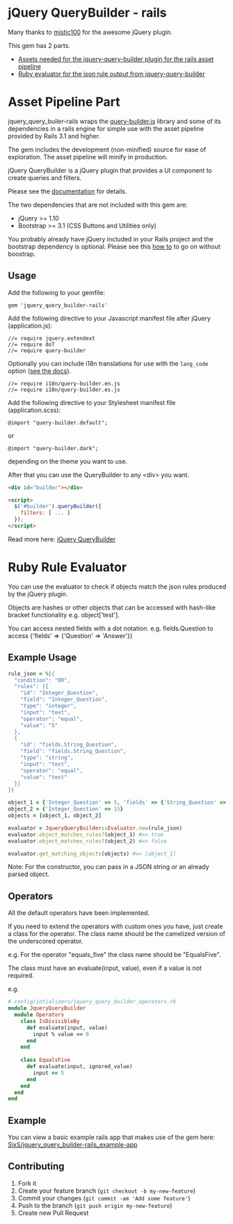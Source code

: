 # jQuery QueryBuilder - rails

Many thanks to [mistic100](https://github.com/mistic100) for the awesome jQuery plugin.

This gem has 2 parts.
- [Assets needed for the jquery-query-builder plugin for the rails asset pipeline](#asset-pipeline-part)
- [Ruby evaluator for the json rule output from jquery-query-builder](#ruby-rule-evaluator)

# Asset Pipeline Part

jquery_query_builer-rails wraps the [query-builder.js](http://querybuilder.js.org//) library
and some of its dependencies in a rails engine for simple use with the asset pipeline provided by Rails 3.1 and higher.

The gem includes the development (non-minified) source for ease of exploration.
The asset pipeline will minify in production.

jQuery QueryBuilder is a jQuery plugin that provides a UI component to create queries and filters.

Please see the [documentation](http://querybuilder.js.org/) for details.

The two dependencies that are not included with this gem are:
- jQuery >= 1.10
- Bootstrap >= 3.1 (CSS Buttons and Utilities only)

You probably already have jQuery included in your Rails project and the bootstrap dependency is optional.
Please see this [how to](http://querybuilder.js.org/dev/no-bootstrap.html) to go on without boostrap.

## Usage

Add the following to your gemfile:

    gem 'jquery_query_builder-rails'

Add the following directive to your Javascript manifest file after jQuery (application.js):

    //= require jquery.extendext
    //= require doT
    //= require query-builder

Optionally you can include i18n translations for use with the `lang_code` option ([see the docs](http://querybuilder.js.org/#lang)).

    //= require i18n/query-builder.en.js
    //= require i18n/query-builder.es.js

Add the following directive to your Stylesheet manifest file (application.scss):

    @import "query-builder.default";
or

    @import "query-builder.dark";

depending on the theme you want to use.

After that you can use the QueryBuilder to any \<div\> you want.
```html
<div id="builder"></div>

<script>
  $('#builder').queryBuilder({
    filters: [ ... ]
  });
</script>
```
Read more here:
[jQuery QueryBuilder](http://querybuilder.js.org//)

# Ruby Rule Evaluator

You can use the evaluator to check if objects match the json rules produced by the jQuery plugin.

Objects are hashes or other objects that can be accessed with hash-like bracket functionality e.g. object['test'].

You can access nested fields with a dot notation.
e.g. fields.Question to access {'fields' => {'Question' => 'Answer'}}

## Example Usage
```ruby
rule_json = %|{
  "condition": "OR",
  "rules": [{
    "id": "Integer_Question",
    "field": "Integer_Question",
    "type": "integer",
    "input": "text",
    "operator": "equal",
    "value": "5"
  },
  {
    "id": "fields.String_Question",
    "field": "fields.String_Question",
    "type": "string",
    "input": "text",
    "operator": "equal",
    "value": "test"
  }]
}|

object_1 = {'Integer_Question' => 5, 'fields' => {'String_Question' => 'test'}}
object_2 = {'Integer_Question' => 15}
objects = [object_1, object_2]

evaluator = JqueryQueryBuilder::Evaluator.new(rule_json)
evaluator.object_matches_rules?(object_1) #=> true
evaluator.object_matches_rules?(object_2) #=> false

evaluator.get_matching_objects(objects) #=> [object_1]
```

Note: For the constructor, you can pass in a JSON string or an already parsed object.

## Operators

All the default operators have been implemented.

If you need to extend the operators with custom ones you have, just create a class for the operator.
The class name should be the camelized version of the underscored operator.

e.g. For the operator "equals_five" the class name should be "EqualsFive".

The class must have an evaluate(input, value), even if a value is not required.

e.g.
```ruby
# config/intializers/jquery_query_builder_operators.rb
module JqueryQueryBuilder
  module Operators
    class IsDivisibleBy
      def evaluate(input, value)
        input % value == 0
      end
    end
    
    class EqualsFive
      def evaluate(input, ignored_value)
        input == 5
      end
    end
  end
end
```

## Example

You can view a basic example rails app that makes use of the gem here:
[SixS/jquery_query_builder-rails_example-app](https://github.com/SixiS/jquery_query_builder-rails_example-app)

## Contributing

1. Fork it
2. Create your feature branch (`git checkout -b my-new-feature`)
3. Commit your changes (`git commit -am 'Add some feature'`)
4. Push to the branch (`git push origin my-new-feature`)
5. Create new Pull Request
